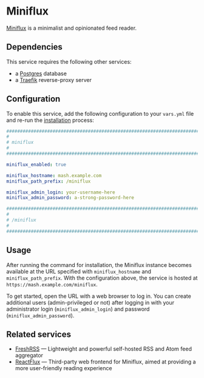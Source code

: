 <!--
SPDX-FileCopyrightText: 2023 Alejandro AR
SPDX-FileCopyrightText: 2023 Slavi Pantaleev
SPDX-FileCopyrightText: 2025 Suguru Hirahara

SPDX-License-Identifier: AGPL-3.0-or-later
-->

# Miniflux

[Miniflux](https://miniflux.app/) is a minimalist and opinionated feed reader.


## Dependencies

This service requires the following other services:

- a [Postgres](postgres.md) database
- a [Traefik](traefik.md) reverse-proxy server


## Configuration

To enable this service, add the following configuration to your `vars.yml` file and re-run the [installation](../installing.md) process:

```yaml
########################################################################
#                                                                      #
# miniflux                                                             #
#                                                                      #
########################################################################

miniflux_enabled: true

miniflux_hostname: mash.example.com
miniflux_path_prefix: /miniflux

miniflux_admin_login: your-username-here
miniflux_admin_password: a-strong-password-here

########################################################################
#                                                                      #
# /miniflux                                                            #
#                                                                      #
########################################################################
```

## Usage

After running the command for installation, the Miniflux instance becomes available at the URL specified with `miniflux_hostname` and `miniflux_path_prefix`. With the configuration above, the service is hosted at `https://mash.example.com/miniflux`.

To get started, open the URL with a web browser to log in. You can create additional users (admin-privileged or not) after logging in with your administrator login (`miniflux_admin_login`) and password (`miniflux_admin_password`).

## Related services

- [FreshRSS](freshrss.md) — Lightweight and powerful self-hosted RSS and Atom feed aggregator
- [ReactFlux](reactflux.md) — Third-party web frontend for Miniflux, aimed at providing a more user-friendly reading experience
